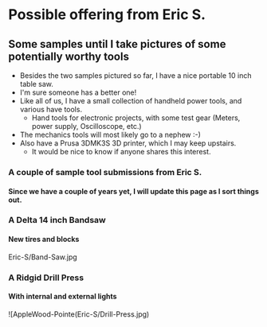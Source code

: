#  Possible offering from Eric S.

## Some samples until I take pictures of some potentially worthy tools

- Besides the two samples pictured so far, I have a nice portable 10 inch table saw.
- I'm sure someone has a better one!
- Like all of us, I have a small collection of handheld power tools, and various have tools.
  - Hand tools for electronic projects, with some test gear (Meters, power supply, Oscilloscope, etc.)
- The mechanics tools will most likely go to a nephew :-)
- Also have a Prusa 3DMK3S 3D printer, which I may keep upstairs.
  - It would be nice to know if anyone shares this interest.  


### A couple of sample tool submissions from Eric S.
#### Since we have a couple of years yet,  I will update this page as I sort things out.

### A Delta 14 inch Bandsaw
#### New tires and blocks

Eric-S/Band-Saw.jpg

### A Ridgid Drill Press
#### With internal and external lights

![AppleWood-Pointe(Eric-S/Drill-Press.jpg)
